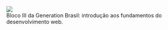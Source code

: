 <img src="https://media.discordapp.net/attachments/1091365258335113367/1092861035175751800/Banner_para_LinkedIn_para_Centro_de_Crises_sobre_Enchentes_Roxo_Tom_Unico_Minimalista.png?width=1024&height=256">

<br>
Bloco III da Generation Brasil: introdução aos fundamentos do desenvolvimento web.⠀⠀⠀⠀ ⠀⠀⠀⠀ ⠀⠀⠀ ⠀⠀⠀ ⠀⠀⠀ ⠀⠀ ⠀ ⠀⠀⠀ ⠀⠀⠀⠀⠀ ⠀⠀ ⠀⠀⠀ ⠀ ⠀⠀ ⠀⠀⠀ ⠀ ⠀⠀ ⠀⠀⠀ ⠀⠀
